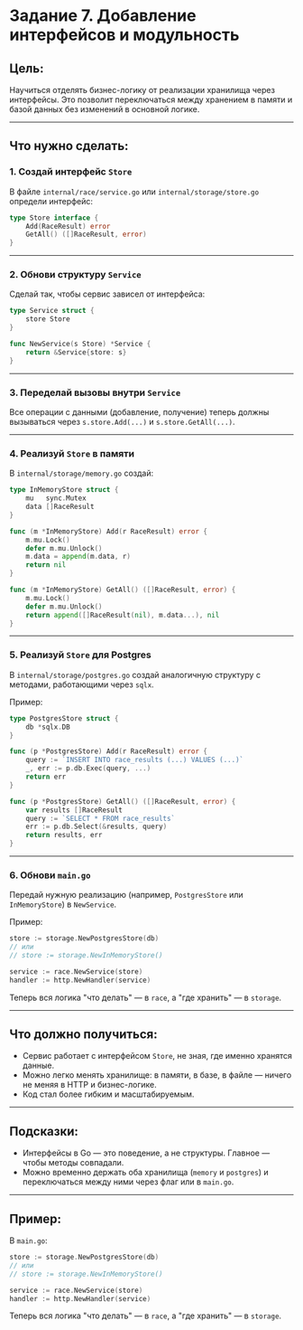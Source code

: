 # Задание 7. Добавление интерфейсов и модульность

## Цель:
Научиться отделять бизнес-логику от реализации хранилища через интерфейсы. Это позволит переключаться между хранением в памяти и базой данных без изменений в основной логике.

---

## Что нужно сделать:

### 1. Создай интерфейс `Store`
В файле `internal/race/service.go` или `internal/storage/store.go` определи интерфейс:

```go
type Store interface {
    Add(RaceResult) error
    GetAll() ([]RaceResult, error)
}
```

---

### 2. Обнови структуру `Service`
Сделай так, чтобы сервис зависел от интерфейса:

```go
type Service struct {
    store Store
}

func NewService(s Store) *Service {
    return &Service{store: s}
}
```

---

### 3. Переделай вызовы внутри `Service`
Все операции с данными (добавление, получение) теперь должны вызываться через `s.store.Add(...)` и `s.store.GetAll(...)`.

---

### 4. Реализуй `Store` в памяти
В `internal/storage/memory.go` создай:

```go
type InMemoryStore struct {
    mu   sync.Mutex
    data []RaceResult
}

func (m *InMemoryStore) Add(r RaceResult) error {
    m.mu.Lock()
    defer m.mu.Unlock()
    m.data = append(m.data, r)
    return nil
}

func (m *InMemoryStore) GetAll() ([]RaceResult, error) {
    m.mu.Lock()
    defer m.mu.Unlock()
    return append([]RaceResult(nil), m.data...), nil
}
```

---

### 5. Реализуй `Store` для Postgres
В `internal/storage/postgres.go` создай аналогичную структуру с методами, работающими через `sqlx`.

Пример:

```go
type PostgresStore struct {
    db *sqlx.DB
}

func (p *PostgresStore) Add(r RaceResult) error {
    query := `INSERT INTO race_results (...) VALUES (...)`
    _, err := p.db.Exec(query, ...)
    return err
}

func (p *PostgresStore) GetAll() ([]RaceResult, error) {
    var results []RaceResult
    query := `SELECT * FROM race_results`
    err := p.db.Select(&results, query)
    return results, err
}
```

---

### 6. Обнови `main.go`
Передай нужную реализацию (например, `PostgresStore` или `InMemoryStore`) в `NewService`.

Пример:

```go
store := storage.NewPostgresStore(db)
// или
// store := storage.NewInMemoryStore()

service := race.NewService(store)
handler := http.NewHandler(service)
```

Теперь вся логика "что делать" — в `race`, а "где хранить" — в `storage`.

---

## Что должно получиться:
- Сервис работает с интерфейсом `Store`, не зная, где именно хранятся данные.
- Можно легко менять хранилище: в памяти, в базе, в файле — ничего не меняя в HTTP и бизнес-логике.
- Код стал более гибким и масштабируемым.

---

## Подсказки:
- Интерфейсы в Go — это поведение, а не структуры. Главное — чтобы методы совпадали.
- Можно временно держать оба хранилища (`memory` и `postgres`) и переключаться между ними через флаг или в `main.go`.

---

## Пример:
В `main.go`:

```go
store := storage.NewPostgresStore(db)
// или
// store := storage.NewInMemoryStore()

service := race.NewService(store)
handler := http.NewHandler(service)
```

Теперь вся логика "что делать" — в `race`, а "где хранить" — в `storage`.
